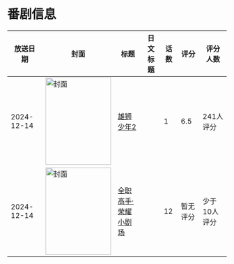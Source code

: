 # 番剧信息

|放送日期|封面|标题|日文标题|话数|评分|评分人数|
|---|---|---|---|---|---|---|
|2024-12-14|<img src="//lain.bgm.tv/pic/cover/c/35/7d/422351_7jYHT.jpg" alt="封面" style="width:150px;height:200px;object-fit:cover;">|[雄狮少年2](https://bangumi.tv/subject/422351)||1|6.5|241人评分|
|2024-12-14|<img src="//lain.bgm.tv/pic/cover/c/60/46/521428_IMmdY.jpg" alt="封面" style="width:150px;height:200px;object-fit:cover;">|[全职高手·荣耀小剧场](https://bangumi.tv/subject/521428)||12|暂无评分|少于10人评分|
